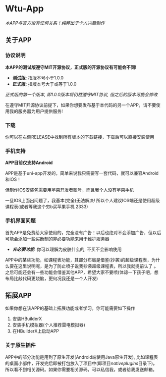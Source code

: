 # Wtu-App
*本APP与官方没有任何关系！纯粹出于个人兴趣制作*

## 关于APP

### 协议说明
**本APP的测试版遵守MIT开源协议，正式版的开源协议有可能会不同!**



- **测试版**: 指版本号小于1.0.0
- **正式版**: 指版本号大于或等于1.0.0

*正式版的第一个版本, 即1.0.0版本将仍然遵守MIT协议, 但之后的版本可能会修改*

在遵守MIT开源协议前提下，如果你想要发布基于本代码的另一个APP，请不要使用我的服务器为用户提供服务!

### 下载
你可以在右侧RELEASE中找到所有版本的下载链接，下载后可以直接安装使用

### 手机支持
**APP目前仅支持Android**

APP是基于uni-app开发的，简单来说我只需要写一套代码，就可以兼容Android和IOS！

但制作IOS安装包需要用苹果开发者账号，而且我个人没有苹果手机

一旦IOS上面出问题了，我基本(完全)无法解决! 所以个人建议IOS端还是使用超级课程表(或者等我这个穷b买苹果手机 2333)

### 手机界面问题
首先APP是免费给大家使用的，完全没有广告！以后也绝对不会添加广告，但以后可能会添加一些买断制的非必要功能来用于维护服务器

- ***非必要功能***: 你可以理解为皮肤什么的, 不买不会影响使用

APP中的某些功能，如课程表功能，其部分布局是借鉴(抄袭)的超级课程表，为什么要在这里说明呢，是为了防止喷子说我抄袭超级课程表，所以我就提前认了 。之后可能还会有一些功能会借鉴其他APP，希望大家不要喷(体谅一下孩子吧，想布局比敲代码更烧脑，更何况我还是一个人开发)

## 拓展APP
如果你想在该APP的基础上拓展功能或者学习，你可能需要如下操作

1. 安装HBuilderX 
2. 安装手机模拟器(个人推荐雷电模拟器)
3. 在HBuilderX上启动APP

### 关于原生插件
APP中的部分功能是用到了原生开发(Android端使用Java原生开发), 比如课程表的桌面小部件，开发完后即被打包放入了项目中(即项目*nativeplugins*目录下)。
所以看不到相关源码。如果你需要相关源码，可以私信我，或者给我发送邮箱。
